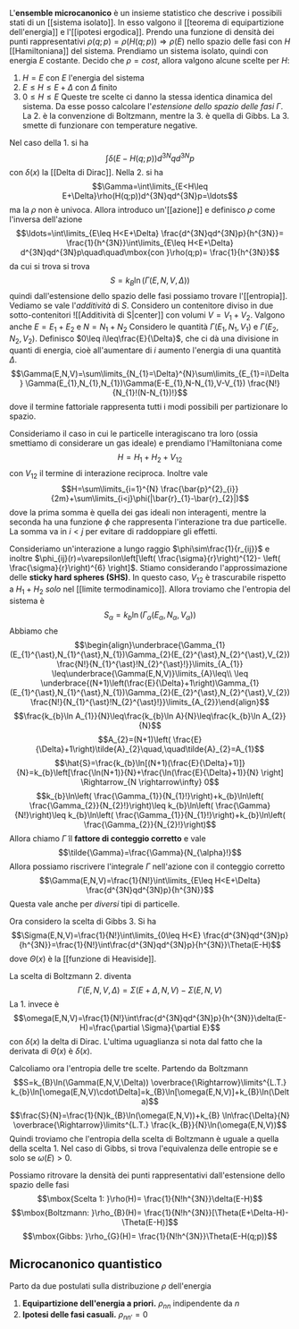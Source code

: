 L'**ensemble microcanonico** è un insieme statistico che descrive i possibili stati di un [[sistema isolato]]. In esso valgono il [[teorema di equipartizione dell'energia]] e l'[[ipotesi ergodica]].
Prendo una funzione di densità dei punti rappresentativi $\rho(q;p)=\rho(H(q;p)) \Rightarrow \rho(E)$ nello spazio delle fasi con $H$ [[Hamiltoniana]] del sistema. Prendiamo un sistema isolato, quindi con energia $E$ costante. Decido che $\rho = cost$, allora valgono alcune scelte per $H$:
1. $H=E$ con $E$ l'energia del sistema
2. $E\leq H \leq E+\Delta$ con $\Delta$ finito
3. $0\leq H\leq E$
Queste tre scelte ci danno la stessa identica dinamica del sistema. Da esse posso calcolare l'*estensione dello spazio delle fasi* $\Gamma$. La 2. è la convenzione di Boltzmann, mentre la 3. è quella di Gibbs. La 3. smette di funzionare con temperature negative.

Nel caso della 1. si ha
$$\int\delta(E-H(q;p))d^{3N}qd^{3N}p$$
con $\delta(x)$ la [[Delta di Dirac]].
Nella 2. si ha
$$\Gamma=\int\limits_{E<H\leq E+\Delta}\rho(H(q;p))d^{3N}qd^{3N}p=\ldots$$
ma la $\rho$ non è univoca. Allora introduco un'[[azione]] e definisco $\rho$ come l'inversa dell'azione
$$\ldots=\int\limits_{E\leq H<E+\Delta}  \frac{d^{3N}qd^{3N}p}{h^{3N}}= \frac{1}{h^{3N}}\int\limits_{E\leq H<E+\Delta}  d^{3N}qd^{3N}p\quad\quad\mbox{con }\rho(q;p)= \frac{1}{h^{3N}}$$
da cui si trova si trova
$$S=k_{B}\ln(\Gamma(E,N,V,\Delta))$$
quindi dall'estensione dello spazio delle fasi possiamo trovare l'[[entropia]].
Vediamo se vale l'*additività* di $S$. Considero un contenitore diviso in due sotto-contenitori
![[Additività di S|center]]
con volumi $V=V_{1}+V_{2}$. Valgono anche $E=E_{1}+E_{2}$ e $N=N_{1}+N_{2}$ Considero le quantità $\Gamma(E_{1},N_{1},V_{1})$ e $\Gamma(E_{2},N_{2},V_{2})$. Definisco $0\leq i\leq\frac{E}{\Delta}$, che ci dà una divisione in quanti di energia, cioè all'aumentare di $i$ aumento l'energia di una quantità $\Delta$.
$$\Gamma(E,N,V)=\sum\limits_{N_{1}=\Delta}^{N}\sum\limits_{E_{1}=i\Delta} \Gamma(E_{1},N_{1},N_{1})\Gamma(E-E_{1},N-N_{1},V-V_{1}) \frac{N!}{N_{1}!(N-N_{1})!}$$
dove il termine fattoriale rappresenta tutti i modi possibili per partizionare lo spazio.

Consideriamo il caso in cui le particelle interagiscano tra loro (ossia smettiamo di considerare un gas ideale) e prendiamo l'Hamiltoniana come
$$H = H_{1}+H_{2}+V_{12}$$
con $V_{12}$ il termine di interazione reciproca. Inoltre vale
$$H=\sum\limits_{i=1}^{N} \frac{\bar{p}^{2}_{i}}{2m}+\sum\limits_{i<j}\phi(|\bar{r}_{1}-\bar{r}_{2}|)$$
dove la prima somma è quella dei gas ideali non interagenti, mentre la seconda ha una funzione $\phi$ che rappresenta l'interazione tra due particelle. La somma va in $i<j$ per evitare di raddoppiare gli effetti.

Consideriamo un'interazione a lungo raggio $\phi\sim\frac{1}{r_{ij}}$ e inoltre $\phi_{ij}(r)=\varepsilon\left[\left( \frac{\sigma}{r}\right)^{12}- \left( \frac{\sigma}{r}\right)^{6} \right]$. Stiamo considerando l'approssimazione delle **sticky hard spheres (SHS)**. In questo caso, $V_{12}$ è trascurabile rispetto a $H_{1}+H_{2}$ *solo* nel [[limite termodinamico]]. Allora troviamo che l'entropia del sistema è
$$S_{\alpha}=k_{b}\ln(\Gamma_{\alpha}(E_{\alpha},N_{\alpha},V_{\alpha}))$$
Abbiamo che
$$\begin{align}\underbrace{\Gamma_{1}(E_{1}^{\ast},N_{1}^{\ast},N_{1})\Gamma_{2}(E_{2}^{\ast},N_{2}^{\ast},V_{2}) \frac{N!}{N_{1}^{\ast}!N_{2}^{\ast}!}}\limits_{A_{1}}
\leq\underbrace{\Gamma(E,N,V)}\limits_{A}\leq\\
\leq
\underbrace{(N+1)\left(\frac{E}{\Delta}+1\right)\Gamma_{1}(E_{1}^{\ast},N_{1}^{\ast},N_{1})\Gamma_{2}(E_{2}^{\ast},N_{2}^{\ast},V_{2}) \frac{N!}{N_{1}^{\ast}!N_{2}^{\ast}!}}\limits_{A_{2}}\end{align}$$
$$\frac{k_{b}\ln A_{1}}{N}\leq\frac{k_{b}\ln A}{N}\leq\frac{k_{b}\ln A_{2}}{N}$$
$$A_{2}=(N+1)\left( \frac{E}{\Delta}+1\right)\tilde{A}_{2}\quad,\quad\tilde{A}_{2}=A_{1}$$
$$\hat{S}=\frac{k_{b}\ln[(N+1)(\frac{E}{\Delta}+1)]}{N}=k_{b}\left[\frac{\ln(N+1)}{N}+\frac{\ln(\frac{E}{\Delta}+1)}{N} \right] \Rightarrow_{N \rightarrow\infty} 0$$
$$k_{b}\ln\left( \frac{\Gamma_{1}}{N_{1}!}\right)+k_{b}\ln\left( \frac{\Gamma_{2}}{N_{2}!}\right)\leq k_{b}\ln\left( \frac{\Gamma}{N!}\right)\leq k_{b}\ln\left( \frac{\Gamma_{1}}{N_{1}!}\right)+k_{b}\ln\left( \frac{\Gamma_{2}}{N_{2}!}\right)$$
Allora chiamo $\tilde{\Gamma}$ il **fattore di conteggio corretto** e vale
$$\tilde{\Gamma}=\frac{\Gamma}{N_{\alpha}!}$$
Allora possiamo riscrivere l'integrale $\Gamma$ nell'azione con il conteggio corretto
$$\Gamma(E,N,V)=\frac{1}{N!}\int\limits_{E\leq H<E+\Delta}  \frac{d^{3N}qd^{3N}p}{h^{3N}}$$
Questa vale anche per *diversi* tipi di particelle.

Ora considero la scelta di Gibbs 3. Si ha
$$\Sigma(E,N,V)=\frac{1}{N!}\int\limits_{0\leq H<E}  \frac{d^{3N}qd^{3N}p}{h^{3N}}=\frac{1}{N!}\int\frac{d^{3N}qd^{3N}p}{h^{3N}}\Theta(E-H)$$
dove $\Theta(x)$ è la [[funzione di Heaviside]].

La scelta di Boltzmann 2. diventa
$$\Gamma(E,N,V,\Delta)=\Sigma(E+\Delta,N,V)-\Sigma(E,N,V)$$
La 1. invece è
$$\omega(E,N,V)=\frac{1}{N!}\int\frac{d^{3N}qd^{3N}p}{h^{3N}}\delta(E-H)=\frac{\partial \Sigma}{\partial E}$$
con $\delta(x)$ la delta di Dirac. L'ultima uguaglianza si nota dal fatto che la derivata di $\Theta(x)$ è $\delta(x)$.

Calcoliamo ora l'entropia delle tre scelte. Partendo da Boltzmann
$$S=k_{B}\ln(\Gamma(E,N,V,\Delta)) \overbrace{\Rightarrow}\limits^{L.T.} k_{b}\ln[\omega(E,N,V)\cdot\Delta]=k_{B}\ln[\omega(E,N,V)]+k_{B}\ln(\Delta)$$
$$\frac{S}{N}=\frac{1}{N}k_{B}\ln(\omega(E,N,V))+k_{B} \ln\frac{\Delta}{N} \overbrace{\Rightarrow}\limits^{L.T.} \frac{k_{B}}{N}\ln(\omega(E,N,V))$$
Quindi troviamo che l'entropia della scelta di Boltzmann è uguale a quella della scelta 1. Nel caso di Gibbs, si trova l'equivalenza delle entropie se e solo se $\omega(E)>0$.

Possiamo ritrovare la densità dei punti rappresentativi dall'estensione dello spazio delle fasi
$$\mbox{Scelta 1: }\rho(H)= \frac{1}{N!h^{3N}}\delta(E-H)$$
$$\mbox{Boltzmann: }\rho_{B}(H)= \frac{1}{N!h^{3N}}[\Theta(E+\Delta-H)-\Theta(E-H)]$$
$$\mbox{Gibbs: }\rho_{G}(H)= \frac{1}{N!h^{3N}}\Theta(E-H(q;p))$$
## Microcanonico quantistico
Parto da due postulati sulla distribuzione $\rho$ dell'energia
1. **Equipartizione dell'energia a priori.** $\rho_{nn}$ indipendente da $n$
2. **Ipotesi delle fasi casuali.** $\rho_{nn'}=0$
